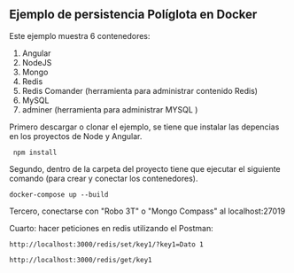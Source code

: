 ## Ejemplo de persistencia Políglota en Docker

Este ejemplo muestra 6 contenedores:
1) Angular
2) NodeJS
3) Mongo
4) Redis
5) Redis Comander (herramienta para administrar contenido Redis)
6) MySQL
7) adminer (herramienta para administrar MYSQL )

Primero descargar o clonar el ejemplo, se tiene que instalar las depencias en los proyectos de Node y Angular.

```
 npm install
```
Segundo, dentro de la carpeta del proyecto tiene que ejecutar el siguiente comando (para crear y conectar los contenedores).
```
docker-compose up --build
```

Tercero, conectarse con "Robo 3T" o "Mongo Compass" al localhost:27019

Cuarto: hacer peticiones en redis utilizando el Postman:
```
http://localhost:3000/redis/set/key1/?key1=Dato 1
```
```
http://localhost:3000/redis/get/key1
```
